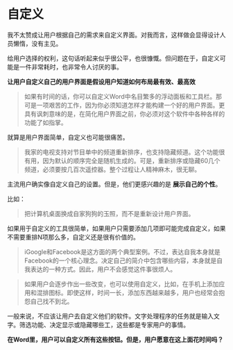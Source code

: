 # 自定义

我不太赞成让用户根据自己的需求来自定义界面。对我而言，这样做会显得设计人员懒惰，没有主见。

给用户选择的权利，这句话听起来似乎很公平，也很慷慨。但问题在于，自定义可能是一件非常耗时，也非常令人讨厌的事。

**让用户自定义自己的用户界面是假设用户知道如何布局最有效、最高效**

> 如果有时间的话，你可以自定义Word中名目繁多的浮动面板和工具栏。那可是一项艰苦的工作，因为你必须知道怎样才能构建一个好的用户界面。更具有讽刺意味的是，在简化用户界面之前，你必须对这个软件中各种各样的功能了如指掌。

就算是用户界面简单，自定义也可能很痛苦。

> 我家的电视支持对节目单中的频道重新排序，也支持隐藏频道。这个功能很有用，因为默认的顺序完全是随机生成的。可是，重新排序或隐藏60几个频道，必须要按几百次遥控器。整个过程让人精神麻木，很无聊。

主流用户确实像自定义自己的设置。但是，他们更感兴趣的是 **展示自己的个性**。

比如：

> 把计算机桌面换成自家狗狗的玉照，而不是重新设计用户界面。

如果用于自定义的工具很简单，如果用户只需要添加几项即可能完成自定义，如果不需要重排N项那么多，自定义还是很有价值的。

> iGoogle和Facebook是这方面的两个典型案例。不过，表达自我本身就是Facebook的一个核心理念。决定自己的简介中包含哪些内容，本身就是自我表达的一种方式。因此，用户不会感觉这件事很烦人。

> 如果用户会逐步作出一些改变，也可以使用自定义，比如，在手机上添加应用和混排图标。即使这样，时间一长，添加东西越来越多，用户也经常会抱怨自己找不到北。

一般来说，不应该让用户去自定义他们的软件。文字处理程序的任务就是输入文字。筛选功能、决定显示或隐藏哪些工，这些都是专家用户的事情。

**在Word里，用户可以自定义所有这些按钮。但是，用户愿意在这上面花时间吗？**
